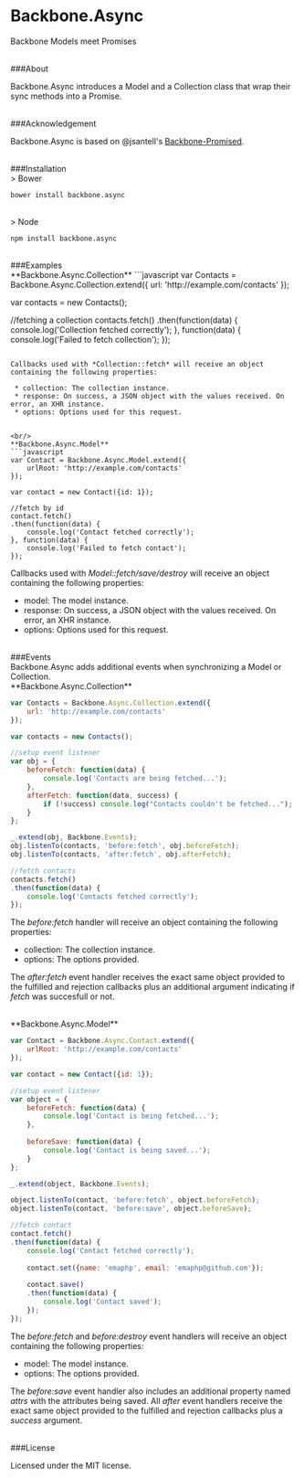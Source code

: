 # Backbone.Async
Backbone Models meet Promises

<br/>
###About

Backbone.Async introduces a Model and a Collection class that wrap their sync methods into a Promise.

<br/>
###Acknowledgement

Backbone.Async is based on @jsantell's [Backbone-Promised](https://github.com/jsantell/backbone-promised "").

<br/>
###Installation

<br/>
> Bower

    bower install backbone.async

<br/>
> Node

    npm install backbone.async


<br/>
###Examples

<br/>
**Backbone.Async.Collection**
```javascript
var Contacts = Backbone.Async.Collection.extend({
    url: 'http://example.com/contacts'
});

var contacts = new Contacts();

//fetching a collection
contacts.fetch()
.then(function(data) {
    console.log('Collection fetched correctly');
}, function(data) {
    console.log('Failed to fetch collection');
});
```

Callbacks used with *Collection::fetch* will receive an object containing the following properties:

 * collection: The collection instance.
 * response: On success, a JSON object with the values received. On error, an XHR instance.
 * options: Options used for this request.


<br/>
**Backbone.Async.Model**
```javascript
var Contact = Backbone.Async.Model.extend({
    urlRoot: 'http://example.com/contacts'
});

var contact = new Contact({id: 1});

//fetch by id
contact.fetch()
.then(function(data) {
    console.log('Contact fetched correctly');    
}, function(data) {
    console.log('Failed to fetch contact');
});
```

Callbacks used with *Model::fetch/save/destroy* will receive an object containing the following properties:

 * model: The model instance.
 * response: On success, a JSON object with the values received. On error, an XHR instance.
 * options: Options used for this request.


<br/>
###Events

<br/>
Backbone.Async adds additional events when synchronizing a Model or Collection.

<br/>
**Backbone.Async.Collection**

```javascript
var Contacts = Backbone.Async.Collection.extend({
    url: 'http://example.com/contacts'
});

var contacts = new Contacts();

//setup event listener
var obj = {
    beforeFetch: function(data) {
        console.log('Contacts are being fetched...');
    },
    afterFetch: function(data, success) {
        if (!success) console.log("Contacts couldn't be fetched...");
    }    
};

_.extend(obj, Backbone.Events);
obj.listenTo(contacts, 'before:fetch', obj.beforeFetch);
obj.listenTo(contacts, 'after:fetch', obj.afterFetch);

//fetch contacts
contacts.fetch()
.then(function(data) {
    console.log('Contacts fetched correctly');
});
```

The *before:fetch* handler will receive an object containing the following properties:

 * collection: The collection instance.
 * options: The options provided.


The *after:fetch* event handler receives the exact same object provided to the fulfilled and rejection callbacks plus an additional argument indicating if *fetch* was succesfull or not.

<br/>
**Backbone.Async.Model**

```javascript
var Contact = Backbone.Async.Contact.extend({
    urlRoot: 'http://example.com/contacts'
});

var contact = new Contact({id: 1});

//setup event listener
var object = {
    beforeFetch: function(data) {
        console.log('Contact is being fetched...');
    },
    
    beforeSave: function(data) {
        console.log('Contact is being saved...');
    }
};

_.extend(object, Backbone.Events);

object.listenTo(contact, 'before:fetch', object.beforeFetch);
object.listenTo(contact, 'before:save', object.beforeSave);

//fetch contact
contact.fetch()
.then(function(data) {
    console.log('Contact fetched correctly');
    
    contact.set({name: 'emaphp', email: 'emaphp@github.com'});
    
    contact.save()
    .then(function(data) {
        console.log('Contact saved');
    });
});
```

The *before:fetch* and *before:destroy* event handlers will receive an object containing the following properties:

 * model: The model instance.
 * options: The options provided.

The *before:save* event handler also includes an additional property named *attrs* with the attributes being saved. All *after* event handlers receive the exact same object provided to the fulfilled and rejection callbacks plus a *success* argument.

<br/>
###License

Licensed under the MIT license.